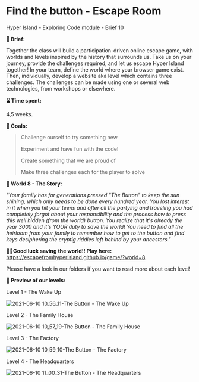 # Find the button - Escape Room

Hyper Island - Exploring Code module - Brief 10

**📜 Brief:**

Together the class will build a participation-driven online escape game, with worlds and levels inspired by the history that surrounds us. Take us on your journey, provide the challenges required, and let us escape Hyper Island together!
In your team, define the world where your browser game exist. Then, individually, develop a website aka level which contains three challenges. The challenges can be made using one or several web technologies, from workshops or elsewhere.



**⌛ Time spent:**

4,5 weeks.



**🏁 Goals:**

>Challenge ourself to try something new
>   
>Experiment and have fun with the code!
>   
>Create something that we are proud of
>
>Make three challenges each for the player to solve



**📔 World 8 - The Story:**

_"Your family has for generations pressed "The Button" to keep the sun shining, which only needs to be done every hundred year. You lost interest in it when you hit your teens and after all the partying and traveling you had completely forgot about your responsibility and the process how to press this well hidden (from the world) button.
You realize that it's already the year 3000 and it's YOUR duty to save the world! You need to find all the heirloom from your family to remember how to get to the button and find keys desiphering the cryptig riddles left behind by your ancestors."_



**🦸‍♀️Good luck saving the world!! Play here:**
https://escapefromhyperisland.github.io/game/?world=8

Please have a look in our folders if you want to read more about each level!



**👀 Preview of our levels:**

Level 1 - The Wake Up

![2021-06-10 10_56_11-The Button - The Wake Up](https://user-images.githubusercontent.com/39659763/121497087-5c63d780-c9db-11eb-904d-a110683f3b7d.png)


Level 2 - The Family House

![2021-06-10 10_57_19-The Button - The Family House](https://user-images.githubusercontent.com/39659763/121497097-608ff500-c9db-11eb-906e-2040d672245f.png)

Level 3 - The Factory

![2021-06-10 10_59_10-The Button - The Factory](https://user-images.githubusercontent.com/39659763/121497106-62f24f00-c9db-11eb-98c3-abcf219ecd52.png)

Level 4 - The Headquarters

![2021-06-10 11_00_31-The Button - The Headquarters](https://user-images.githubusercontent.com/39659763/121497112-64bc1280-c9db-11eb-8820-b6fd9424cf41.png)



